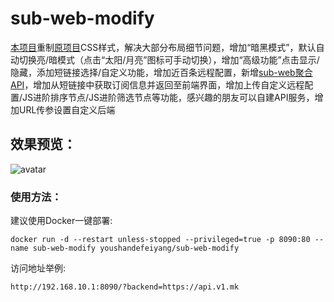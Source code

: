 # sub-web-modify
[本项目](https://suburl.v1.mk)重制[原项目](https://github.com/CareyWang/sub-web)CSS样式，解决大部分布局细节问题，增加“暗黑模式”，默认自动切换亮/暗模式（点击“太阳/月亮”图标可手动切换），增加“高级功能”点击显示/隐藏，添加短链接选择/自定义功能，增加近百条远程配置，新增[sub-web聚合API](https://github.com/youshandefeiyang/sub-web-api)，增加从短链接中获取订阅信息并返回至前端界面，增加上传自定义远程配置/JS进阶排序节点/JS进阶筛选节点等功能，感兴趣的朋友可以自建API服务，增加URL传参设置自定义后端<br/>
## 效果预览：
![avatar](https://raw.githubusercontent.com/youshandefeiyang/webcdn/main/sub-web-modify.GIF)
### 使用方法：
建议使用Docker一键部署:
```
docker run -d --restart unless-stopped --privileged=true -p 8090:80 --name sub-web-modify youshandefeiyang/sub-web-modify
```
访问地址举例:
```
http://192.168.10.1:8090/?backend=https://api.v1.mk
```

